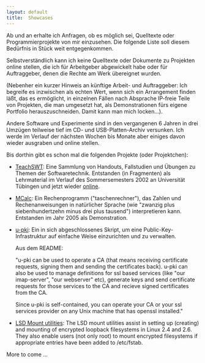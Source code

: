 ```yaml
---
layout: default
title:  Showcases
---
```


Ab und an erhalte ich Anfragen, ob es möglich sei, Quelltexte oder Programmierprojekte von
mir einzusehen. Die folgende Liste soll diesem Bedürfnis in Stück weit entgegenkommen.

Selbstverständlich kann ich keine Quelltexte oder Dokumente zu Projekten online stellen,
die ich für Arbeitgeber abgewickelt habe oder für Auftraggeber, denen die Rechte am Werk
übereignet wurden. 

(Nebenher ein kurzer Hinweis an künftige Arbeit- und Auftraggeber: Ich begreife es
inzwischen als echten Wert, wenn sich ein Arrangement finden läßt, das es ermöglicht, in
einzelnen Fällen nach Absprache IP-freie Teile von Projekten, die man umgesetzt hat, als
Demonstrationen fürs eigene Portfolio herauszuschneiden. Damit kann man mich locken...).

Andere Software und Experimente sind in den vergangenen 6 Jahren in drei Umzügen teilweise
tief im CD- und USB-Platten-Archiv versunken. Ich werde im Verlauf der nächsten Wochen bis
Monate aber einiges davon wieder ausgraben und online stellen.

Bis dorthin gibt es schon mal die folgenden Projekte (oder Projektchen):

* [TeachSWT]: Eine Sammlung von Handouts, Fallstudien und Übungen zu Themen der
  Softwaretechnik. Entstanden (in Fragmenten) als Lehrmaterial im Verlauf des
  Sommersemesters 2002 an Universität Tübingen und jetzt wieder [online][teachswt].

  [TeachSWT]:  teachswt.html

* [MCalc]: Ein Rechenprogramm ("taschenrechner"), das Zahlen und Rechenanweisungen in
  natürlicher Sprache (wie "zwanzig plus siebenhundertzehn minus drei plus tausend")
  interpretieren kann. Entstanden im Jahr 2005 als Demonstration.

  [MCalc]:     http://github.com/m-e-leypold/mcalc

* [u-pki]: Ein in sich abgeschlossenes Skript, um eine Public-Key-Infrastruktur auf
  einfache Weise einzurichten und zu verwalten.
  
  Aus dem README: 
  
  "u-pki can be used to operate a CA (that means receiving certificate
  requests, signing them and sending the certificates back). u-pki can also be used to
  manage definitions for ssl based services (like "our imap-server", "our webserver" etc),
  generate keys and send certificate requests for those services to the CA and recieve
  signed certificates from the CA.

  Since u-pki is self-contained, you can operate your CA or your ssl services provider on
  any Unix machine that has openssl installed."

  [u-pki]:     http://github.com/m-e-leypold/u-pki

* [LSD Mount utilities]: The LSD mount utilities assist in setting up (creating) and
  mounting of encrypted loopback filesystems in Linux 2.4 and 2.6.
  They also enable users (not only root) to mount encrypted
  filesystems if appropriate entries have been added to /etc/fstab.
  
  [LSD Mount Utilities]: http://github.com/m-e-leypold/lsd-mount-utilities


More to come ...



<!-- Local Variables: -->
<!-- mode: markdown -->
<!-- End: -->
